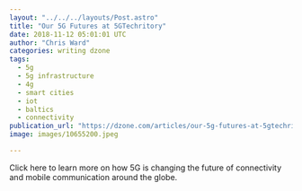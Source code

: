 ```yaml
---
layout: "../../../layouts/Post.astro"
title: "Our 5G Futures at 5GTechritory"
date: 2018-11-12 05:01:01 UTC
author: "Chris Ward"
categories: writing dzone
tags:
  - 5g
  - 5g infrastructure
  - 4g
  - smart cities
  - iot
  - baltics
  - connectivity
publication_url: "https://dzone.com/articles/our-5g-futures-at-5gtechritory"
image: images/10655200.jpeg

---
```

Click here to learn more on how 5G is changing the future of connectivity and mobile communication around the globe.

